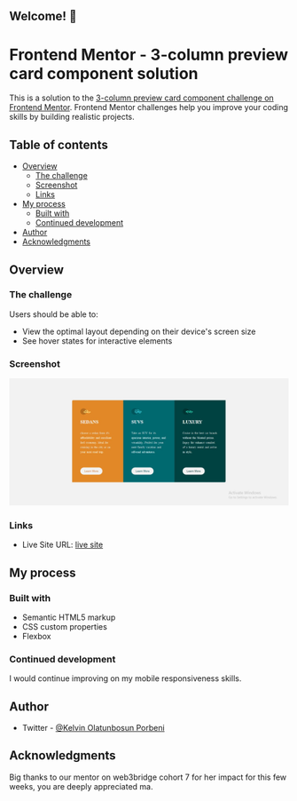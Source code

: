 ## Welcome! 👋
# Frontend Mentor - 3-column preview card component solution

This is a solution to the [3-column preview card component challenge on Frontend Mentor](https://www.frontendmentor.io/challenges/3column-preview-card-component-pH92eAR2-). Frontend Mentor challenges help you improve your coding skills by building realistic projects. 

## Table of contents

- [Overview](#overview)
  - [The challenge](#the-challenge)
  - [Screenshot](#screenshot)
  - [Links](#links)
- [My process](#my-process)
  - [Built with](#built-with)
  - [Continued development](#continued-development)
- [Author](#author)
- [Acknowledgments](#acknowledgments)

## Overview

### The challenge

Users should be able to:

- View the optimal layout depending on their device's screen size
- See hover states for interactive elements

### Screenshot

![](./images/3-column-preview-card.png)


### Links
- Live Site URL: [live site](https://freelancer29.github.io/three-column-preview-card/)

## My process

### Built with

- Semantic HTML5 markup
- CSS custom properties
- Flexbox

### Continued development

I would continue improving on my mobile responsiveness skills.
## Author

- Twitter - [@Kelvin Olatunbosun Porbeni](https://www.twitter.com/kelvin_fieldman)


## Acknowledgments

Big thanks to our mentor on web3bridge cohort 7 for her impact for this few weeks, you are deeply appreciated ma.